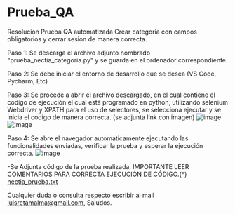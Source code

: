 # Prueba_QA
Resolucion Prueba QA automatizada
Crear categoria con campos obligatorios y cerrar sesion de manera correcta. 

Paso 1: Se descarga el archivo adjunto nombrado "prueba_nectia_categoria.py" y se guarda en el ordenador correspondiente.

Paso 2: Se debe iniciar el entorno de desarrollo que se desea (VS Code, Pycharm, Etc) 

Paso 3: Se procede a abrir el archivo descargado, en el cual contiene el codigo de ejecución el cual está programado en python, utilizando selenium Webdriver y XPATH para el uso de selectores, se selecciona ejecutar y se inicia el codigo de manera correcta. (se adjunta link con imagen)
![image](https://user-images.githubusercontent.com/93007646/169904624-cbc6b2a4-525f-4ed3-879f-c4c7d4650943.png)
![image](https://user-images.githubusercontent.com/93007646/169904304-c461c711-48d4-402e-b15c-b4b947182f17.png)

Paso 4: Se abre el navegador automaticamente ejecutando las funcionalidades enviadas, verificar la prueba y esperar la ejecución correcta.
![image](https://user-images.githubusercontent.com/93007646/169906307-0abef499-e369-463d-ac08-da943f9747c3.png)


-Se Adjunta código de la prueba realizada. IMPORTANTE LEER COMENTARIOS PARA CORRECTA EJECUCIÓN DE CÓDIGO.(*)
[nectia_prueba.txt](https://github.com/Dozing6green/Prueba_QA/files/8758045/nectia_prueba.txt)

Cualquier duda o consulta respecto escribir al mail luisretamalma@gmail.com, Saludos. 







